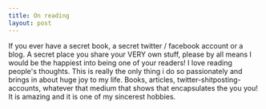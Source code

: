 ```yaml
---
title: On reading
layout: post
---
```


If you ever have a secret book, a secret twitter / facebook account or a blog. A secret place you share your VERY own stuff, please by all means I would be the happiest into being one of your readers! I love reading people's thoughts. This is really the only thing i do so passionately and brings in about huge joy to my life. Books, articles, twitter-shitposting-accounts, whatever that medium that shows that encapsulates the you you! It is amazing and it is one of my sincerest hobbies.